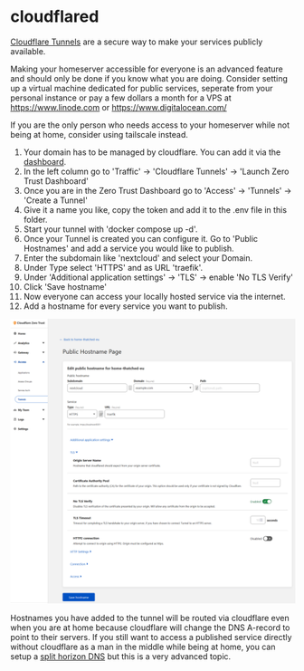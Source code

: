 # cloudflared

[Cloudflare Tunnels](https://developers.cloudflare.com/cloudflare-one/connections/connect-apps/) are a secure way to make your services publicly available.

Making your homeserver accessible for everyone is an advanced feature and should only be done if you know what you are doing. Consider setting up a virtual machine dedicated for public services, seperate from your personal instance or pay a few dollars a month for a VPS at https://www.linode.com or https://www.digitalocean.com/

If you are the only person who needs access to your homeserver while not being at home, consider using tailscale instead.

1. Your domain has to be managed by cloudflare. You can add it via the [dashboard](https://dash.cloudflare.com).
2. In the left column go to 'Traffic' -> 'Cloudflare Tunnels' -> 'Launch Zero Trust Dashboard'
3. Once you are in the Zero Trust Dashboard go to 'Access' -> 'Tunnels' -> 'Create a Tunnel'
4. Give it a name you like, copy the token and add it to the .env file in this folder.
5. Start your tunnel with 'docker compose up -d'.
6. Once your Tunnel is created you can configure it. Go to 'Public Hostnames' and add a service you would like to publish.
7. Enter the subdomain like 'nextcloud' and select your Domain.
8. Under Type select 'HTTPS' and as URL 'traefik'.
9. Under 'Additional application settings' -> 'TLS' -> enable 'No TLS Verify'
10. Click 'Save hostname'
11. Now everyone can access your locally hosted service via the internet.
12. Add a hostname for every service you want to publish.

![Add your services you want to publish](public-hostname-page.png)

Hostnames you have added to the tunnel will be routed via cloudflare even when you are at home because cloudflare will change the DNS A-record to point to their servers. If you still want to access a published service directly without cloudflare as a man in the middle while being at home, you can setup a [split horizon DNS](https://en.wikipedia.org/wiki/Split-horizon_DNS) but this is a very advanced topic.
